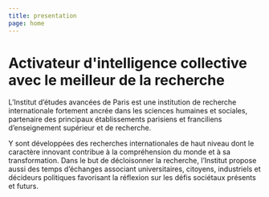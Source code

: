 ```yaml
---
title: presentation
page: home
---
```

# Activateur d'intelligence collective avec le meilleur de la recherche

L’Institut d’études avancées de Paris est une institution de recherche internationale fortement ancrée dans les sciences humaines et sociales, partenaire des principaux établissements parisiens et franciliens d’enseignement supérieur et de recherche. 

Y sont développées des recherches internationales de haut niveau dont le caractère innovant contribue à la compréhension du monde et à sa transformation. Dans le but de décloisonner la recherche, l’Institut propose aussi des temps d’échanges associant universitaires, citoyens, industriels et décideurs politiques favorisant la réflexion sur les défis sociétaux présents et futurs.
